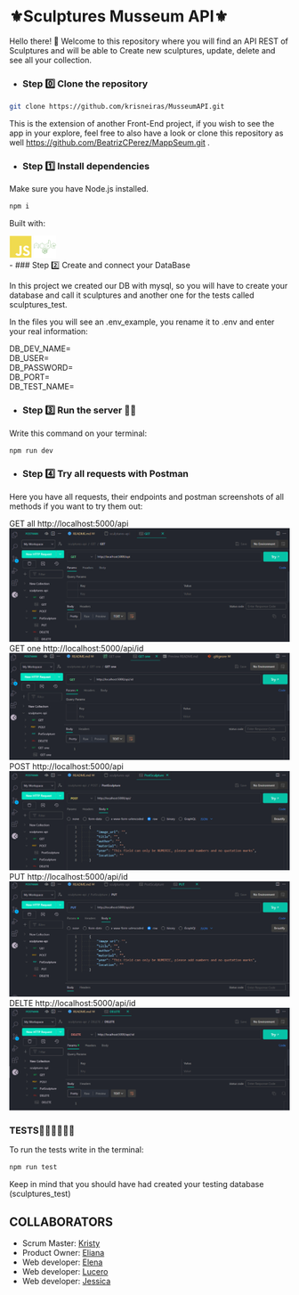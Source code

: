 # ⚜Sculptures Musseum API⚜ #

Hello there! 🤗 Welcome to this repository where you will find an API REST of Sculptures and will be able to Create new sculptures, update, delete and see all your collection.  


- ### Step 0️⃣ Clone the repository ###
```bash
git clone https://github.com/krisneiras/MusseumAPI.git
```
This is the extension of another Front-End project, if you wish to see the app in your explore, feel free to also have a look or clone this repository as well https://github.com/BeatrizCPerez/MappSeum.git .

- ### Step 1️⃣ Install dependencies

Make sure you have Node.js installed.

```bash
npm i
```
Built with: 
<div>
  <img src="https://github.com/devicons/devicon/blob/master/icons/javascript/javascript-plain.svg" title="Javascript" title="Javascript" width="40" height="40">

  <img src="https://github.com/devicons/devicon/blob/master/icons/nodejs/nodejs-line-wordmark.svg?short_path=a51eaa1" title="Node.js" title="Node.js" width="40" height="40"> 
  <div/>
- ### Step 2️⃣ Create and connect your DataBase

In this project we created our DB with mysql, so you will have to create your database and call it sculptures and another one for the tests called sculptures_test.

In the files you will see an .env_example, you rename it to .env and enter your real information:

DB_DEV_NAME=  
DB_USER=  
DB_PASSWORD=  
DB_PORT=  
DB_TEST_NAME=  

- ### Step 3️⃣ Run the server 🚀🚀

Write this command on your terminal:
```bash
npm run dev 
```
- ### Step 4️⃣ Try all requests with Postman

Here you have all requests, their endpoints and postman screenshots of all methods if you want to try them out:

GET all http://localhost:5000/api
![Getmethod](assets/GET.png)
GET one http://localhost:5000/api/id
![Getonemethod](assets/GETone.png)
POST http://localhost:5000/api
![Getmethod](assets/POST.png)
PUT http://localhost:5000/api/id
![Getmethod](assets/PUT.png)
DELTE http://localhost:5000/api/id
![Deletemethod](assets/DELETE.png)


### **TESTS**👨🏼‍🔬👩🏼‍🔬

To run the tests write in the terminal:
```bash
npm run test
```  
Keep in mind that you should have had created your testing database (sculptures_test)  

## COLLABORATORS
- Scrum Master: [Kristy](https://github.com/krisneiras)
- Product Owner: [Eliana](https://github.com/Elianarve)
- Web developer: [Elena](https://github.com/elenalope)
- Web developer: [Lucero](https://github.com/JnogueraGonzalez)
- Web developer: [Jessica](https://github.com/LuHeRiver)

